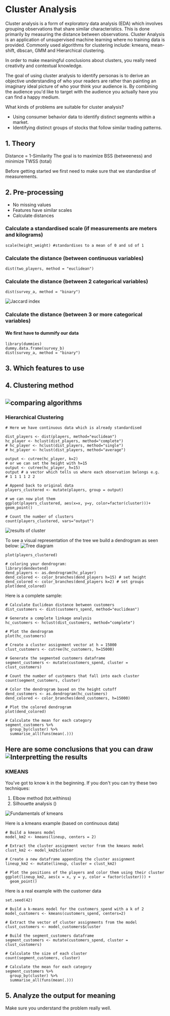 # Cluster Analysis

Cluster analysis is a form of exploratory data analysis (EDA) which involves grouping observations that share similar characteristics. This is done primarily by measuring the distance between observations. Cluster Analysis is an application of unsupervised machine learning where no training data is provided. Commonly used algorithms for clustering include: kmeans, mean-shift, dbscan, GMM and Hierarchical clustering.

In order to make meaningful conclusions about clusters, you really need creativity and contextual knowledge.

The goal of using cluster analysis to identify personas is to derive an objective understanding of who your readers are rather than painting an imaginary ideal picture of who your think your audience is. By combining the audience you'd like to target with the audience you actually have you can find a happy medium.

What kinds of problems are suitable for cluster analysis?
- Using consumer behavior data to identify distinct segments within a market.
- Identifying distinct groups of stocks that follow similar trading patterns.

## 1. Theory

Distance = 1-Similarity
The goal is to maximize BSS (betweeness) and minimize TWSS (total)


Before getting started we first need to make sure that we standardise of measurements.

## 2. Pre-processing
- No missing values
- Features have similar scales
- Calculate distances

### Calculate a standardised scale (if measurements are meters and kilograms)
```{R}
scale(height_weight) #standardises to a mean of 0 and sd of 1
```

### Calculate the distance (between continuous variables)
```{R}
dist(two_players, method = "euclidean")
```

### Calculate the distance (between 2 categorical variables)
```{R}
dist(survey_a, method = "binary")
```
![Jaccard index](jaccard.png)


### Calculate the distance (between 3 or more categorical variables)
#### We first have to dummify our data
```{R}
library(dummies)
dummy.data.frame(survey_b)
dist(survey_a, method = "binary")
```

## 3. Which features to use







## 4. Clustering method

![comparing algorithms](learn.png)
----------
### Hierarchical Clustering
```{R}
# Here we have continuous data which is already standardised

dist_players <- dist(players, method="euclidean")
hc_player <- hclust(dist_players, method="complete")
# hc_player <- hclust(dist_players, method="single")
# hc_player <- hclust(dist_players, method="average")

output <- cutree(hc_player, k=2)
# or we can set the height with h=15
output <- cutree(hc_player, h=15)
output # a vector which tells us where each observation belongs e.g.
# 1 1 1 1 2 2

# Append back to original data 
players_clustered <- mutate(players, group = output)

# we can now plot them
ggplot(players_clustered, aes(x=x, y=y, color=factor(cluster)))+ geom_point()

# Count the number of clusters
count(players_clustered, vars="output")
```
![results of cluster](soccer.png)

To see a visual representation of the tree we build a dendrogram as seen below:
![Tree diagram](dendrogram.png)
```{R}
plot(players_clustered)

# coloring your dendrogram:
library(dendextend)
dend_players <- as.dendrogram(hc_player)
dend_colored <- color_branches(dend_players h=15) # set height
dend_colored <- color_branches(dend_players k=2) # set groups
plot(dend_colored)

```

Here is a complete sample:
```{R}
# Calculate Euclidean distance between customers
dist_customers <- dist(customers_spend, method="euclidean")

# Generate a complete linkage analysis 
hc_customers <- hclust(dist_customers, method="complete")

# Plot the dendrogram
plot(hc_customers)

# Create a cluster assignment vector at h = 15000
clust_customers <- cutree(hc_customers, h=15000)

# Generate the segmented customers dataframe
segment_customers <- mutate(customers_spend, cluster = clust_customers)

# Count the number of customers that fall into each cluster
count(segment_customers, cluster)

# Color the dendrogram based on the height cutoff
dend_customers <- as.dendrogram(hc_customers)
dend_colored <- color_branches(dend_customers, h=15000)

# Plot the colored dendrogram
plot(dend_colored)

# Calculate the mean for each category
segment_customers %>% 
  group_by(cluster) %>% 
  summarise_all(funs(mean(.)))

```

Here are some conclusions that you can draw
![Interpretting the results](interpret.png)
----------
### KMEANS
You've got to know k in the beginning. If you don't you can try these two techniques:
1. Elbow method (tot.withinss)
1. Silhouette analysis ()

![Fundamentals of kmeans](kmean.png)

Here is a kmeans example (based on continuous data)
```{R}
# Build a kmeans model
model_km2 <- kmeans(lineup, centers = 2)

# Extract the cluster assignment vector from the kmeans model
clust_km2 <- model_km2$cluster

# Create a new dataframe appending the cluster assignment
lineup_km2 <- mutate(lineup, cluster = clust_km2)

# Plot the positions of the players and color them using their cluster
ggplot(lineup_km2, aes(x = x, y = y, color = factor(cluster))) +
  geom_point()

```

Here is a real example with the customer data
```{R}
set.seed(42)

# Build a k-means model for the customers_spend with a k of 2
model_customers <- kmeans(customers_spend, centers=2)

# Extract the vector of cluster assignments from the model
clust_customers <- model_customers$cluster

# Build the segment_customers dataframe
segment_customers <- mutate(customers_spend, cluster = clust_customers)

# Calculate the size of each cluster
count(segment_customers, cluster)

# Calculate the mean for each category
segment_customers %>% 
  group_by(cluster) %>% 
  summarise_all(funs(mean(.)))
```



## 5. Analyze the output for meaning
Make sure you understand the problem really well.







